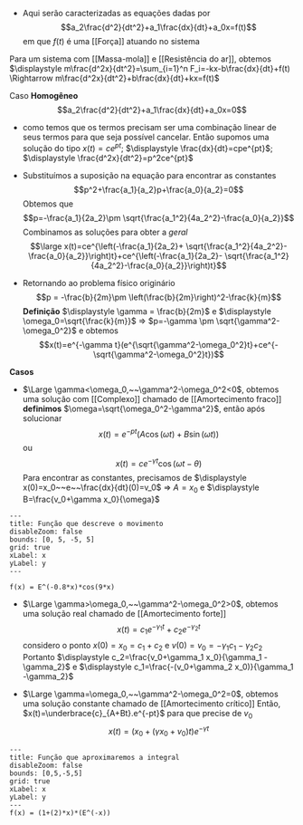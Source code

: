 - Aqui serão caracterizadas as equações dadas por
$$a_2\frac{d^2}{dt^2}+a_1\frac{dx}{dt}+a_0x=f(t)$$
em que $f(t)$ é uma [[Força]] atuando no sistema

Para um sistema com [[Massa-mola]] e [[Resistência do ar]], obtemos
$\displaystyle m\frac{d^2x}{dt^2}=\sum_{i=1}^n F_i=-kx-b\frac{dx}{dt}+f(t) \Rightarrow m\frac{d^2x}{dt^2}+b\frac{dx}{dt}+kx=f(t)$

Caso **Homogêneo**
$$a_2\frac{d^2}{dt^2}+a_1\frac{dx}{dt}+a_0x=0$$
- como temos que os termos precisam ser uma combinação linear de seus termos para que seja possível cancelar. Então supomos uma solução do tipo $x(t)=ce^{pt}$; $\displaystyle \frac{dx}{dt}=cpe^{pt}$; $\displaystyle \frac{d^2x}{dt^2}=p^2ce^{pt}$
- Substituímos a suposição na equação para encontrar as constantes
$$p^2+\frac{a_1}{a_2}p+\frac{a_0}{a_2}=0$$
Obtemos que $$p=-\frac{a_1}{2a_2}\pm \sqrt{\frac{a_1^2}{4a_2^2}-\frac{a_0}{a_2}}$$
Combinamos as soluções para obter a *geral*
$$\large x(t)=ce^{\left(-\frac{a_1}{2a_2}+ \sqrt{\frac{a_1^2}{4a_2^2}-\frac{a_0}{a_2}}\right)t}+ce^{\left(-\frac{a_1}{2a_2}- \sqrt{\frac{a_1^2}{4a_2^2}-\frac{a_0}{a_2}}\right)t}$$

- Retornando ao problema físico originário
$$p = -\frac{b}{2m}\pm \left(\frac{b}{2m}\right)^2-\frac{k}{m}$$
**Definição**
$\displaystyle \gamma = \frac{b}{2m}$ e $\displaystyle \omega_0=\sqrt{\frac{k}{m}}$ => $p=-\gamma \pm \sqrt{\gamma^2-\omega_0^2}$  e obtemos
$$x(t)=e^{-\gamma t}(e^{\sqrt{\gamma^2-\omega_0^2}t}+ce^{-\sqrt{\gamma^2-\omega_0^2}t})$$

**Casos**
- $\Large \gamma<\omega_0,~~\gamma^2-\omega_0^2<0$, obtemos uma solução com [[Complexo]] 
	chamado de [[Amortecimento fraco]]
	**definimos** $\omega=\sqrt{\omega_0^2-\gamma^2}$, então após solucionar
	$$x(t)=e^{-pt}(A\cos(\omega t)+B\sin(\omega t))$$
	ou
	$$x(t)=ce^{-\gamma t}\cos(\omega t -\theta)$$
	Para encontrar as constantes, precisamos de $\displaystyle x(0)=x_0~~e~~\frac{dx}{dt}(0)=v_0$ => $A=x_0$ e $\displaystyle B=\frac{v_0+\gamma x_0}{\omega}$ 
	
```functionplot
---
title: Função que descreve o movimento
disableZoom: false
bounds: [0, 5, -5, 5]
grid: true
xLabel: x
yLabel: y
---

f(x) = E^(-0.8*x)*cos(9*x)

```

- $\Large \gamma>\omega_0,~~\gamma^2-\omega_0^2>0$, obtemos uma solução real
	chamado de [[Amortecimento forte]]
	$$x(t)=c_1e^{-\gamma_1 t}+c_2e^{-\gamma_2 t}$$
	considero o ponto $x(0)=x_0=c_1+c_2$ e $v(0)=v_0=-\gamma_1 c_1-\gamma_2c_2$ 
	Portanto
	$\displaystyle c_2=\frac{v_0+\gamma_1 x_0}{\gamma_1 -\gamma_2}$ e $\displaystyle c_1=\frac{-(v_0+\gamma_2 x_0)}{\gamma_1 -\gamma_2}$ 
	
- $\Large \gamma=\omega_0,~~\gamma^2-\omega_0^2=0$, obtemos uma solução constante
	chamado de [[Amortecimento crítico]]
	Então, $x(t)=\underbrace{c}_{A+Bt}.e^{-pt}$ para que precise de $v_0$  
	$$x(t)=(x_0+(\gamma x_0+v_0)t)e^{-\gamma t}$$

```functionplot
---
title: Função que aproximaremos a integral
disableZoom: false
bounds: [0,5,-5,5]
grid: true
xLabel: x
yLabel: y
---
f(x) = (1+(2)*x)*(E^(-x))

```




